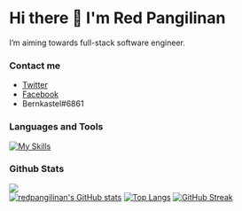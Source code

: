 # Hi there 👋 I'm Red Pangilinan

I’m aiming towards full-stack software engineer.

### Contact me
- [Twitter](https://twitter.com/_rdev7)
- [Facebook](https://www.facebook.com/redpangilinan15)
- Bernkastel#6861

### Languages and Tools
[![My Skills](https://skillicons.dev/icons?i=html,css,js,ts,php,python,java,cs,mysql,postgresql,scss,bootstrap,tailwind,git,jquery,react,nodejs,express&perline=6)](https://skillicons.dev)


### Github Stats
![](https://komarev.com/ghpvc/?username=redpangilinan&style=flat)<br>
[![redpangilinan's GitHub stats](https://github-readme-stats.vercel.app/api?username=redpangilinan&theme=gruvbox&show_icons=true)](https://github.com/anuraghazra/github-readme-stats)
[![Top Langs](https://github-readme-stats.vercel.app/api/top-langs/?username=redpangilinan&theme=gruvbox&layout=compact)](https://github.com/anuraghazra/github-readme-stats)
[![GitHub Streak](https://streak-stats.demolab.com/?user=redpangilinan&theme=gruvbox)](https://git.io/streak-stats)
